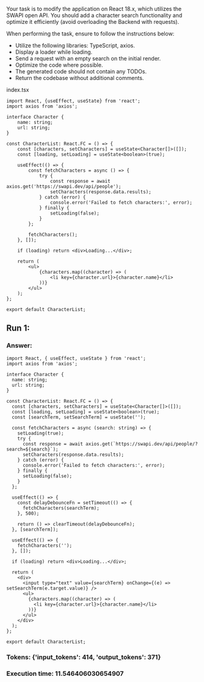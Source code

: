 Your task is to modify the application on React 18.x, which utilizes the SWAPI open API.
You should add a character search functionality and optimize it efficiently (avoid overloading the Backend with requests).

When performing the task, ensure to follow the instructions below:
- Utilize the following libraries: TypeScript, axios.
- Display a loader while loading.
- Send a request with an empty search on the initial render.
- Optimize the code where possible.
- The generated code should not contain any TODOs.
- Return the codebase without additional comments.

index.tsx
```tsx
import React, {useEffect, useState} from 'react';
import axios from 'axios';

interface Character {
    name: string;
    url: string;
}

const CharacterList: React.FC = () => {
    const [characters, setCharacters] = useState<Character[]>([]);
    const [loading, setLoading] = useState<boolean>(true);

    useEffect(() => {
        const fetchCharacters = async () => {
            try {
                const response = await axios.get('https://swapi.dev/api/people');
                setCharacters(response.data.results);
            } catch (error) {
                console.error('Failed to fetch characters:', error);
            } finally {
                setLoading(false);
            }
        };

        fetchCharacters();
    }, []);

    if (loading) return <div>Loading...</div>;

    return (
        <ul>
            {characters.map((character) => (
                <li key={character.url}>{character.name}</li>
            ))}
        </ul>
    );
};

export default CharacterList;
```

## Run 1:
### Answer:
```tsx
import React, { useEffect, useState } from 'react';
import axios from 'axios';

interface Character {
  name: string;
  url: string;
}

const CharacterList: React.FC = () => {
  const [characters, setCharacters] = useState<Character[]>([]);
  const [loading, setLoading] = useState<boolean>(true);
  const [searchTerm, setSearchTerm] = useState('');

  const fetchCharacters = async (search: string) => {
    setLoading(true);
    try {
      const response = await axios.get(`https://swapi.dev/api/people/?search=${search}`);
      setCharacters(response.data.results);
    } catch (error) {
      console.error('Failed to fetch characters:', error);
    } finally {
      setLoading(false);
    }
  };

  useEffect(() => {
    const delayDebounceFn = setTimeout(() => {
      fetchCharacters(searchTerm);
    }, 500);

    return () => clearTimeout(delayDebounceFn);
  }, [searchTerm]);

  useEffect(() => {
    fetchCharacters('');
  }, []);

  if (loading) return <div>Loading...</div>;

  return (
    <div>
      <input type="text" value={searchTerm} onChange={(e) => setSearchTerm(e.target.value)} />
      <ul>
        {characters.map((character) => (
          <li key={character.url}>{character.name}</li>
        ))}
      </ul>
    </div>
  );
};

export default CharacterList;
``` 


### Tokens: {'input_tokens': 414, 'output_tokens': 371}
### Execution time: 11.546406030654907
